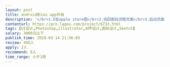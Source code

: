```yaml
---                
layout: post       
title: android和ios app升级           
description: '</br>1.5张apple store图</br>2.找回密码流程页面</br>3.启动页面</br>4.加载gif与目标价格补充UI</br>5.他人的通讯录</br>6.他人的朋友圈</br>'     
contenturl: https://pro.lagou.com/project/6733.html      
tags: [UI设计,Photoshop,illustrator,APP设计,图标设计,Sketch]            
salary: 3000元以下          
publish_time: 2018-03-14 21:56:03         
review: 495人                   
apply: 2人                   
recommend: 0人                   
time_range: 小于1周              
---                 
```

